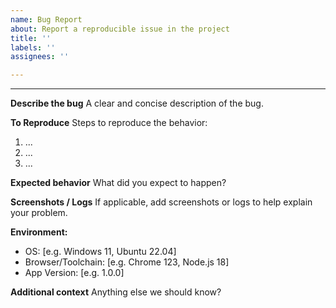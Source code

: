 ```yaml
---
name: Bug Report
about: Report a reproducible issue in the project
title: ''
labels: ''
assignees: ''

---
```


---

**Describe the bug**
A clear and concise description of the bug.

**To Reproduce**
Steps to reproduce the behavior:

1. ...
2. ...
3. ...

**Expected behavior**
What did you expect to happen?

**Screenshots / Logs**
If applicable, add screenshots or logs to help explain your problem.

**Environment:**

- OS: [e.g. Windows 11, Ubuntu 22.04]
- Browser/Toolchain: [e.g. Chrome 123, Node.js 18]
- App Version: [e.g. 1.0.0]

**Additional context**
Anything else we should know?
